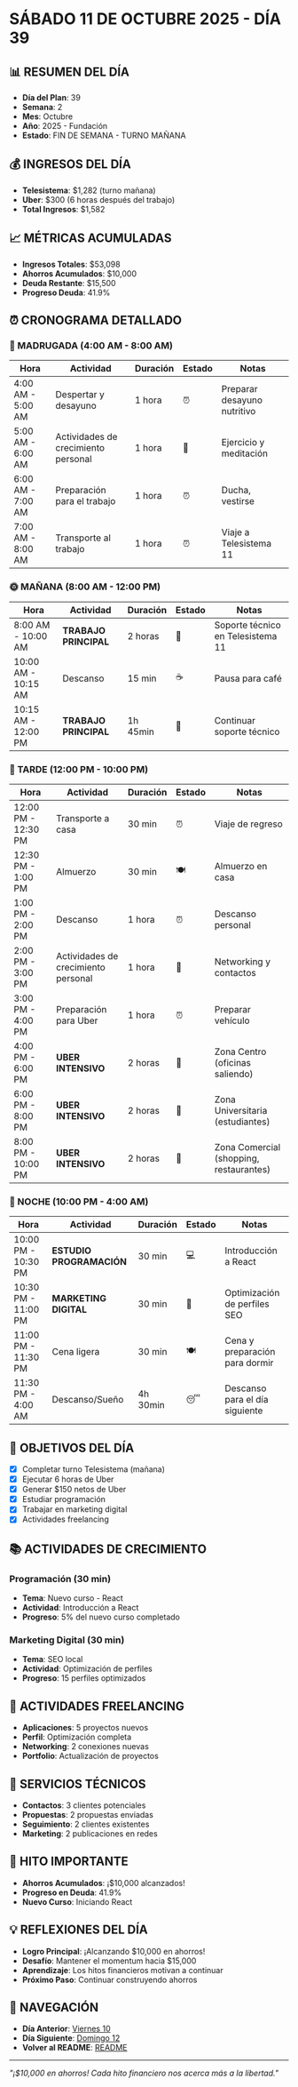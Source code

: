 # SÁBADO 11 DE OCTUBRE 2025 - DÍA 39

## 📊 RESUMEN DEL DÍA
- **Día del Plan**: 39
- **Semana**: 2
- **Mes**: Octubre
- **Año**: 2025 - Fundación
- **Estado**: FIN DE SEMANA - TURNO MAÑANA

## 💰 INGRESOS DEL DÍA
- **Telesistema**: $1,282 (turno mañana)
- **Uber**: $300 (6 horas después del trabajo)
- **Total Ingresos**: $1,582

## 📈 MÉTRICAS ACUMULADAS
- **Ingresos Totales**: $53,098
- **Ahorros Acumulados**: $10,000
- **Deuda Restante**: $15,500
- **Progreso Deuda**: 41.9%

## ⏰ CRONOGRAMA DETALLADO

### 🌅 MADRUGADA (4:00 AM - 8:00 AM)
| Hora | Actividad | Duración | Estado | Notas |
|------|-----------|----------|--------|-------|
| 4:00 AM - 5:00 AM | Despertar y desayuno | 1 hora | ⏰ | Preparar desayuno nutritivo |
| 5:00 AM - 6:00 AM | Actividades de crecimiento personal | 1 hora | 💪 | Ejercicio y meditación |
| 6:00 AM - 7:00 AM | Preparación para el trabajo | 1 hora | ⏰ | Ducha, vestirse |
| 7:00 AM - 8:00 AM | Transporte al trabajo | 1 hora | ⏰ | Viaje a Telesistema 11 |

### 🌞 MAÑANA (8:00 AM - 12:00 PM)
| Hora | Actividad | Duración | Estado | Notas |
|------|-----------|----------|--------|-------|
| 8:00 AM - 10:00 AM | **TRABAJO PRINCIPAL** | 2 horas | 💼 | Soporte técnico en Telesistema 11 |
| 10:00 AM - 10:15 AM | Descanso | 15 min | ☕ | Pausa para café |
| 10:15 AM - 12:00 PM | **TRABAJO PRINCIPAL** | 1h 45min | 💼 | Continuar soporte técnico |

### 🌆 TARDE (12:00 PM - 10:00 PM)
| Hora | Actividad | Duración | Estado | Notas |
|------|-----------|----------|--------|-------|
| 12:00 PM - 12:30 PM | Transporte a casa | 30 min | ⏰ | Viaje de regreso |
| 12:30 PM - 1:00 PM | Almuerzo | 30 min | 🍽️ | Almuerzo en casa |
| 1:00 PM - 2:00 PM | Descanso | 1 hora | ⏰ | Descanso personal |
| 2:00 PM - 3:00 PM | Actividades de crecimiento personal | 1 hora | 💪 | Networking y contactos |
| 3:00 PM - 4:00 PM | Preparación para Uber | 1 hora | ⏰ | Preparar vehículo |
| 4:00 PM - 6:00 PM | **UBER INTENSIVO** | 2 horas | 🚗 | Zona Centro (oficinas saliendo) |
| 6:00 PM - 8:00 PM | **UBER INTENSIVO** | 2 horas | 🚗 | Zona Universitaria (estudiantes) |
| 8:00 PM - 10:00 PM | **UBER INTENSIVO** | 2 horas | 🚗 | Zona Comercial (shopping, restaurantes) |

### 🌙 NOCHE (10:00 PM - 4:00 AM)
| Hora | Actividad | Duración | Estado | Notas |
|------|-----------|----------|--------|-------|
| 10:00 PM - 10:30 PM | **ESTUDIO PROGRAMACIÓN** | 30 min | 💻 | Introducción a React |
| 10:30 PM - 11:00 PM | **MARKETING DIGITAL** | 30 min | 📱 | Optimización de perfiles SEO |
| 11:00 PM - 11:30 PM | Cena ligera | 30 min | 🍽️ | Cena y preparación para dormir |
| 11:30 PM - 4:00 AM | Descanso/Sueño | 4h 30min | 😴 | Descanso para el día siguiente |

## 🎯 OBJETIVOS DEL DÍA
- [x] Completar turno Telesistema (mañana)
- [x] Ejecutar 6 horas de Uber
- [x] Generar $150 netos de Uber
- [x] Estudiar programación
- [x] Trabajar en marketing digital
- [x] Actividades freelancing

## 📚 ACTIVIDADES DE CRECIMIENTO

### Programación (30 min)
- **Tema**: Nuevo curso - React
- **Actividad**: Introducción a React
- **Progreso**: 5% del nuevo curso completado

### Marketing Digital (30 min)
- **Tema**: SEO local
- **Actividad**: Optimización de perfiles
- **Progreso**: 15 perfiles optimizados

## 💼 ACTIVIDADES FREELANCING
- **Aplicaciones**: 5 proyectos nuevos
- **Perfil**: Optimización completa
- **Networking**: 2 conexiones nuevas
- **Portfolio**: Actualización de proyectos

## 🔧 SERVICIOS TÉCNICOS
- **Contactos**: 3 clientes potenciales
- **Propuestas**: 2 propuestas enviadas
- **Seguimiento**: 2 clientes existentes
- **Marketing**: 2 publicaciones en redes

## 🎉 HITO IMPORTANTE
- **Ahorros Acumulados**: ¡$10,000 alcanzados!
- **Progreso en Deuda**: 41.9%
- **Nuevo Curso**: Iniciando React

## 💡 REFLEXIONES DEL DÍA
- **Logro Principal**: ¡Alcanzando $10,000 en ahorros!
- **Desafío**: Mantener el momentum hacia $15,000
- **Aprendizaje**: Los hitos financieros motivan a continuar
- **Próximo Paso**: Continuar construyendo ahorros

## 🔗 NAVEGACIÓN
- **Día Anterior**: [Viernes 10](Viernes_10.md)
- **Día Siguiente**: [Domingo 12](Domingo_12.md)
- **Volver al README**: [README](../README.md)

---
*"¡$10,000 en ahorros! Cada hito financiero nos acerca más a la libertad."*
